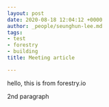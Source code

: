 ```yaml
---
layout: post
date: 2020-08-18 12:04:12 +0000
author: _people/seunghun-lee.md
tags:
- test
- forestry
- building
title: Meeting article

---
```

hello, this is from forestry.io

2nd paragraph